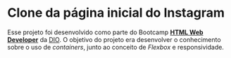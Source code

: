 # Clone da página inicial do Instagram

Esse projeto foi desenvolvido como parte do Bootcamp **[HTML Web Developer](https://web.digitalinnovation.one/track/html-web-developer)** da [DIO](https://web.digitalinnovation.one). O objetivo do projeto era desenvolver o conhecimento sobre o uso de _containers_, junto ao conceito de _Flexbox_ e responsividade.